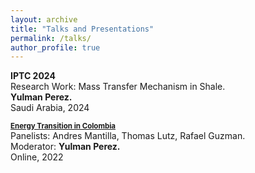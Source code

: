 ```yaml
---
layout: archive
title: "Talks and Presentations"
permalink: /talks/
author_profile: true
---
```

<b> IPTC 2024</a></b> <br>
Research Work: Mass Transfer Mechanism in Shale. <br>
<b>Yulman Perez.</b><br>
Saudi Arabia, 2024 <br>
  


<b><a style="font-size:1.2vw;" href="https://www.youtube.com/watch?v=WBLWL1uBDSw"> Energy Transition in Colombia</a></b> <br>
Panelists: Andres Mantilla, Thomas Lutz, Rafael Guzman. <br>
Moderator: <b>Yulman Perez.</b><br>
Online, 2022 <br>
  


